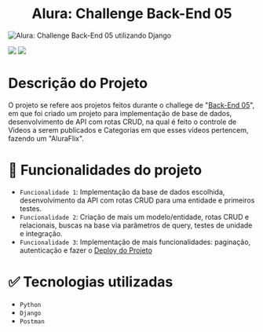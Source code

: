 # <h1 align="center"> Alura: Challenge Back-End 05 </h1>

![Alura: Challenge Back-End 05 utilizando Django](https://user-images.githubusercontent.com/95968249/203196769-390fcbd7-a942-455a-bedf-a3441a36f3ee.png)<p align="center">

<img src="https://img.shields.io/static/v1?label=STATUS&message=FINALIZADO&color=GREEN&style=for-the-badge"/>
<img src="https://img.shields.io/github/stars/uranolais/alura-git?style=for-the-badge"/>
</p>

# Descrição do Projeto
O projeto se refere aos projetos feitos durante o challege de "[Back-End 05](https://cursos.alura.com.br/course/api-django-3-validacoes-buscas-filtros-deploy)",
em que foi criado um projeto para implementação de base de dados, desenvolvimento de API com rotas CRUD, na qual é feito o controle de Videos a serem publicados e Categorias em que esses vídeos pertencem, fazendo um "AluraFlix".


# :hammer: Funcionalidades do projeto

- `Funcionalidade 1`: Implementação da base de dados escolhida, desenvolvimento da API com rotas CRUD para uma entidade e primeiros testes.
- `Funcionalidade 2`: Criação de mais um modelo/entidade, rotas CRUD e relacionais, buscas na base via parâmetros de query, testes de unidade e integração.
- `Funcionalidade 3`: Implementação de mais funcionalidades: paginação, autenticação e fazer o [Deploy do Projeto](https://challenge-back-end-05.herokuapp.com/)

# ✅ Tecnologias utilizadas
- `Python`
- `Django`
- `Postman`

